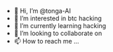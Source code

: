 - 👋 Hi, I’m @tonga-AI
- 👀 I’m interested in btc hacking
- 🌱 I’m currently learning hacking
- 💞️ I’m looking to collaborate on 
- 📫 How to reach me ...

<!---
tonga-AI/tonga-AI is a ✨ special ✨ repository because its `README.md` (this file) appears on your GitHub profile.
You can click the Preview link to take a look at your changes.
--->
